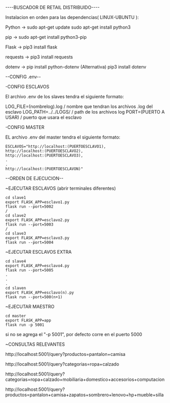 ----BUSCADOR DE RETAIL DISTRIBUIDO----

Instalacion en orden para las dependencias( LINUX-UBUNTU ):

Python   -> sudo apt-get update
            sudo apt-get install python3

pip      -> sudo apt-get install python3-pip

Flask    -> pip3 install flask

requests -> pip3 install requests

dotenv   -> pip install python-dotenv     (Alternativa)     pip3 install dotenv

--CONFIG .env--

-CONFIG ESCLAVOS

El archivo .env de los slaves tendra el siguiente formato:

LOG_FILE=(nombrelog).log    / nombre que tendran los archivos .log del esclavo
LOG_PATH=../../LOGS/        / path de los archivos log
PORT=(PUERTO A USAR)        / puerto que usara el esclavo

-CONFIG MASTER

EL archivo .env del master tendra el siguiente formato:
```
ESCLAVOS="http://localhost:(PUERTOESCLAVO1),
http://localhost:(PUERTOESCLAVO2),
http://localhost:(PUERTOESCLAVO3),
.
.
http://localhost:(PUERTOESCLAVON)"
```

--ORDEN DE EJECUCION--

~EJECUTAR ESCLAVOS (abrir terminales diferentes)
```
cd slave1
export FLASK_APP=esclavo1.py
flask run --port=5002
/
cd slave2
export FLASK_APP=esclavo2.py
flask run --port=5003
/
cd slave3
export FLASK_APP=esclavo3.py
flask run --port=5004
```

~EJECUTAR ESCLAVOS EXTRA
```
cd slave4
export FLASK_APP=esclavo4.py
flask run --port=5005
.
.
.
cd slaven
export FLASK_APP=esclavo(n).py
flask run --port=500(n+1)
```
~EJECUTAR MAESTRO
```
cd master
export FLASK_APP=app
flask run -p 5001
```
si no se agrega el "-p 5001", por defecto corre en el puerto 5000

~CONSULTAS RELEVANTES

http://localhost:5001/query?productos=pantalon+camisa

http://localhost:5001/query?categorias=ropa+calzado

http://localhost:5001/query?categorias=ropa+calzado+mobiliaria+domestico+accesorios+computacion

http://localhost:5001/query?productos=pantalon+camisa+zapatos+sombrero+lenovo+hp+mueble+silla